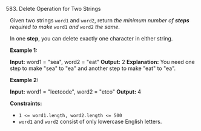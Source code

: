 
583.  Delete Operation for Two Strings



Given two strings  `word1`  and  `word2`, return  _the minimum number of  **steps**  required to make_  `word1`  _and_  `word2`  _the same_.

In one  **step**, you can delete exactly one character in either string.

**Example 1:**

**Input:** word1 = "sea", word2 = "eat"
**Output:** 2
**Explanation:** You need one step to make "sea" to "ea" and another step to make "eat" to "ea".

**Example 2:**

**Input:** word1 = "leetcode", word2 = "etco"
**Output:** 4

**Constraints:**

-   `1 <= word1.length, word2.length <= 500`
-   `word1`  and  `word2`  consist of only lowercase English letters.
